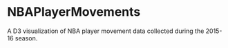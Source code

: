 # NBAPlayerMovements
A D3 visualization of NBA player movement data collected during the 2015-16 season.
